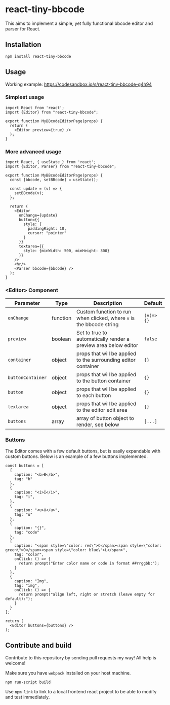 # react-tiny-bbcode

This aims to implement a simple, yet fully functional bbcode editor and parser for React.

## Installation
```
npm install react-tiny-bbcode
```
## Usage

Working example: https://codesandbox.io/s/react-tiny-bbcode-g4h94

### Simplest usage
```
import React from 'react';
import {Editor} from "react-tiny-bbcode";

export function MyBBcodeEditorPage(props) {
  return (
    <Editor preview={true} />
  );    
}
```

### More advanced usage
```
import React, { useState } from 'react';
import {Editor, Parser} from "react-tiny-bbcode";

export function MyBBcodeEditorPage(props) {
  const [bbcode, setBBcode] = useState();

  const update = (v) => {
    setBBcode(v);
  };

  return (
    <Editor
      onChange={update}
      button={{
        style: {
          paddingRight: 10,
          cursor: "pointer"
        }
      }}
      textarea={{
        style: {minWidth: 500, minHeight: 300}
      }}
    />
    <hr/>
    <Parser bbcode={bbcode} />
  );    
}
```

### \<Editor\> Component
| Parameter         | Type     | Description                                                       | Default    |
| ----------------- |--------- |------------------------------------------------------------------ | -----------|
| `onChange`        | function | Custom function to run when clicked, where `v` is the bbcode string                               | `(v)=>{}`  |
| `preview`         | boolean  | Set to true to automatically render a preview area below editor   | `false`    |
| `container`       | object   | props that will be applied to the surrounding editor container    | `{}`       |
| `buttonContainer` | object   | props that will be applied to the button container                | `{}`       |
| `button`          | object   | props that will be applied to each button                         | `{}`       |
| `textarea`        | object   | props that will be applied to the editor edit area                | `{}`       |
| `buttons`         | array    | array of button object to render, see below                       | `[...]`    |

### Buttons
The Editor comes with a few default buttons, but is easily expandable with custom buttons.
Below is an example of a few buttons implemented.
```
const buttons = [
  {
    caption: "<b>B</b>",
    tag: "b"
  },
  {
    caption: "<i>I</i>",
    tag: "i",
  },
  {
    caption: "<u>U</u>",
    tag: "u"
  },
  {
    caption: "{}",
    tag: "code"
  },
  {
    caption: "<span style=\"color: red\">C</span><span style=\"color: green\">O</span><span style=\"color: blue\">L</span>",
    tag: "color",
    onClick: () => {
      return prompt("Enter color name or code in format ##rrggbb:");
    }
  },
  {
    caption: "Img",
    tag: "img",
    onClick: () => {
      return prompt("align left, right or stretch (leave empty for default):");
    }
  }
];

return (
  <Editor buttons={buttons} />
);
```   

## Contribute and build
Contribute to this repository by sending pull requests my way! All help is welcome!

Make sure you have `webpack` installed on your host machine.
```
npm run-script build
```
Use `npm link` to link to a local frontend react project to be able to modify and test immediately.
